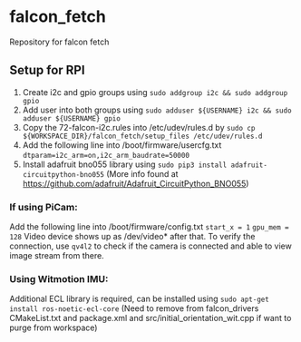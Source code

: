 # falcon_fetch

Repository for falcon fetch

## Setup for RPI
1. Create i2c and gpio groups using ``` sudo addgroup i2c && sudo addgroup gpio ```
2. Add user into both groups using ``` sudo adduser ${USERNAME} i2c && sudo adduser ${USERNAME} gpio ```
3. Copy the 72-falcon-i2c.rules into /etc/udev/rules.d by ``` sudo cp ${WORKSPACE_DIR}/falcon_fetch/setup_files /etc/udev/rules.d ```
4. Add the following line into /boot/firmware/usercfg.txt ``` dtparam=i2c_arm=on,i2c_arm_baudrate=50000 ```
5. Install adafruit bno055 library using ``` sudo pip3 install adafruit-circuitpython-bno055 ```
(More info found at https://github.com/adafruit/Adafruit_CircuitPython_BNO055)

### If using PiCam:
Add the following line into /boot/firmware/config.txt 
``` start_x = 1 ```
``` gpu_mem = 128 ```
Video device shows up as /dev/video* after that.
To verify the connection, use ``` qv4l2 ``` to check if the camera is connected and able to view image stream from there.

### Using Witmotion IMU:
Additional ECL library is required, can be installed using ``` sudo apt-get install ros-noetic-ecl-core ```
(Need to remove from falcon_drivers CMakeList.txt and package.xml and src/initial_orientation_wit.cpp if want to purge from workspace)
